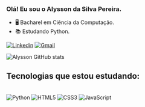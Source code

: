 ### Olá! Eu sou o Alysson da Silva Pereira.

- 🖥️ Bacharel em Ciência da Computação.
- 📚 Estudando Python.

[![Linkedin](https://img.shields.io/badge/LinkedIn-0077B5?style=for-the-badge&logo=linkedin&logoColor=white)](https://www.linkedin.com/in/alysson-silva-pereira-024424151/)
[![Gmail](https://img.shields.io/badge/Gmail-D14836?style=for-the-badge&logo=gmail&logoColor=white)](mailto:alyssonsp5@gmail.com)

![Alysson GitHub stats](https://github-readme-stats.vercel.app/api?username=alyssonsp&show_icons=true&theme=dracula)
## Tecnologias que estou estudando:

<div style="display: inline block"><br/>
  <img align="center" alt="Python" src="https://img.shields.io/badge/Python-3776AB?style=for-the-badge&logo=python&logoColor=white" />
  <img align="center" alt="HTML5" src="https://img.shields.io/badge/HTML5-E34F26?style=for-the-badge&logo=html5&logoColor=white" />
  <img align="center" alt="CSS3" src="https://img.shields.io/badge/CSS3-1572B6?style=for-the-badge&logo=css3&logoColor=white" />
  <img align="center" alt="JavaScript" src="https://img.shields.io/badge/JavaScript-F7DF1E?style=for-the-badge&logo=javascript&logoColor=black" />
</div>
